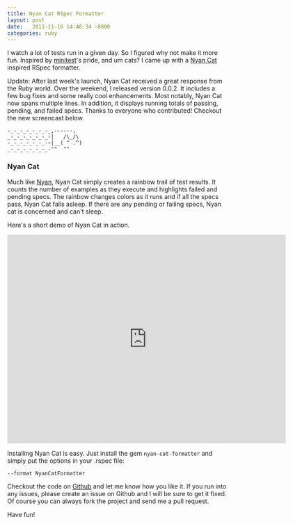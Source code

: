 ```yaml
---
title: Nyan Cat RSpec Formatter
layout: post
date:   2011-11-16 14:46:34 -0800
categories: ruby
---
```


I watch a lot of tests run in a given day. So I figured why not make it more
fun. Inspired by [minitest](https://github.com/seattlerb/minitest)'s pride, and um
cats? I came up with a [Nyan Cat](http://www.youtube.com/watch?v=QH2-TGUlwu4)
inspired RSpec formatter.<!--more-->

Update: After last week's launch, Nyan Cat received a great response from the
Ruby world. Over the weekend, I released version 0.0.2.  It includes a few bug
fixes and some really cool enhancements. Most notably, Nyan Cat now spans
multiple lines. In addition, it displays running totals of passing, pending,
and failed specs. Thanks to everyone who contributed! Checkout the new
screencast below.

```
-_-_-_-_-_-_-_,------,
_-_-_-_-_-_-_-|   /\_/\
-_-_-_-_-_-_-~|__( ^ .^)
_-_-_-_-_-_-_-""  ""
```

### Nyan Cat

Much like [Nyan](https://github.com/kapoq/nyan), Nyan Cat simply creates a rainbow
trail of test results. It counts the number of examples as they execute and
highlights failed and pending specs. The rainbow changes colors as it runs and
if all the specs pass, Nyan Cat falls asleep.  If there are any pending or
failing specs, Nyan cat is concerned and can't sleep.

Here's a short demo of Nyan Cat in action.

<center>
  <iframe
src="http://player.vimeo.com/video/32424001?title=0&amp;byline=0&amp;portrait=0"
width="640" height="480" frameborder="0" webkitAllowFullScreen
mozallowfullscreen allowFullScreen></iframe>
</center>

Installing Nyan Cat is easy. Just install the gem `nyan-cat-formatter` and simply put the options in your .rspec file:

```
--format NyanCatFormatter
```

Checkout the code on [Github](https://github.com/mattsears/nyan-cat-formatter)
and let me know how you like it.  If you run into any issues, please create an
issue on Github and I will be sure to get it fixed. Of course you can always
fork the project and send me a pull request.

Have fun!
